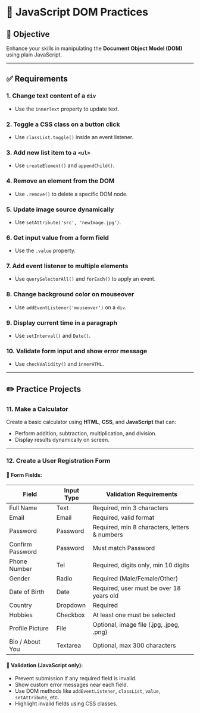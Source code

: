 # 🧪 JavaScript DOM Practices

## 🎯 Objective

Enhance your skills in manipulating the **Document Object Model (DOM)** using plain JavaScript.

---

## ✅ Requirements

### 1. Change text content of a `div`

* Use the `innerText` property to update text.

### 2. Toggle a CSS class on a button click

* Use `classList.toggle()` inside an event listener.

### 3. Add new list item to a `<ul>`

* Use `createElement()` and `appendChild()`.

### 4. Remove an element from the DOM

* Use `.remove()` to delete a specific DOM node.

### 5. Update image source dynamically

* Use `setAttribute('src', 'newImage.jpg')`.

### 6. Get input value from a form field

* Use the `.value` property.

### 7. Add event listener to multiple elements

* Use `querySelectorAll()` and `forEach()` to apply an event.

### 8. Change background color on mouseover

* Use `addEventListener('mouseover')` on a `div`.

### 9. Display current time in a paragraph

* Use `setInterval()` and `Date()`.

### 10. Validate form input and show error message

* Use `checkValidity()` and `innerHTML`.

---

## ✏️ Practice Projects

### 11. Make a Calculator

Create a basic calculator using **HTML**, **CSS**, and **JavaScript** that can:

* Perform addition, subtraction, multiplication, and division.
* Display results dynamically on screen.

---

### 12. Create a User Registration Form

#### 📄 Form Fields:

| Field            | Input Type | Validation Requirements                       |
| ---------------- | ---------- | --------------------------------------------- |
| Full Name        | Text       | Required, min 3 characters                    |
| Email            | Email      | Required, valid format                        |
| Password         | Password   | Required, min 8 characters, letters & numbers |
| Confirm Password | Password   | Must match Password                           |
| Phone Number     | Tel        | Required, digits only, min 10 digits          |
| Gender           | Radio      | Required (Male/Female/Other)                  |
| Date of Birth    | Date       | Required, user must be over 18 years old      |
| Country          | Dropdown   | Required                                      |
| Hobbies          | Checkbox   | At least one must be selected                 |
| Profile Picture  | File       | Optional, image file (.jpg, .jpeg, .png)      |
| Bio / About You  | Textarea   | Optional, max 300 characters                  |

#### 🧪 Validation (JavaScript only):

* Prevent submission if any required field is invalid.
* Show custom error messages near each field.
* Use DOM methods like `addEventListener`, `classList`, `value`, `setAttribute`, etc.
* Highlight invalid fields using CSS classes.

